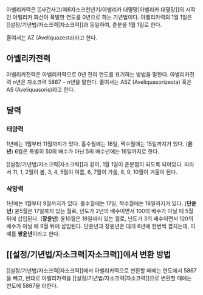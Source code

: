 아벨리카력은 [[사건사고/제6자소크천년기/아벨리카 대멸망|아벨리카 대멸망]]의 시작인 아벨리카 화산이 폭발한 연도를 0년으로 하는 기년법이다. 아벨리카력의 1월 1일은 [[설정/기년법/자소크력|자소크력]]과 동일하여, 춘분을 1월 1일로 한다.

줄여서는 AZ (Aveliquazesta)라고 한다.

## 아벨리카전력

아벨리카전력은 아벨리카력으로 0년 전의 연도를 표기하는 방법을 말한다. 아벨리카전력 $n$년은 자소크력 $5867 - n$년을 말한다. 줄여서는 ASZ (Aveliquasorizesta) 혹은 AS (Aveliquasoris)라고 한다.
## 달력

### 태양력

1년에는 1월부터 11월까지가 있다. 홀수월에는 16일, 짝수월에는 15일까지가 있다. (**윤년**) 6월은 특별히 50의 배수가 아닌 5의 배수년에는 16일까지로 한다.

[[설정/기년법/자소크력|자소크력]]과 같이, 1월 1일이 춘분점이 되도록 되어있다. 따라서 11, 1, 2월이 봄, 3, 4, 5월이 여름, 6, 7월이 가을, 8, 9, 10월이 겨울이 된다.

### 삭망력

1년에는 1월부터 9월까지가 있다. 홀수월에는 17일, 짝수월에는 18일까지가 있다. (**단윤년**) 윤5월은 17일까지 있는 월로, 년도가 2년의 배수이면서 100의 배수가 아닐 때 5월 뒤에 삽입된다. (**장윤년**) 윤10월은 18일까지 있는 월로, 년도가 3의 배수이면서 120의 배수가 아닐 때 9월 뒤에 삽입된다. 단윤년과 장윤년은 대개 6년에 한번씩 겹치는데, 이때를 **쌍윤년**이라고 한다.

## [[설정/기년법/자소크력|자소크력]]에서 변환 방법
[[설정/기년법/자소크력|자소크력]]에서 아벨리카력으로 변환할 때에는 연도에서 5867을 빼고, 반대로 아벨리카력을 [[설정/기년법/자소크력|자소크력]]으로 변환할 때에는 연도에 5867을 더한다.